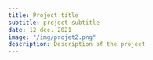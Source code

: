 ```yaml
---
title: Project title
subtitle: project subtitle
date: 12 dec. 2021
image: "/img/projet2.png"
description: Description of the project
---
```

